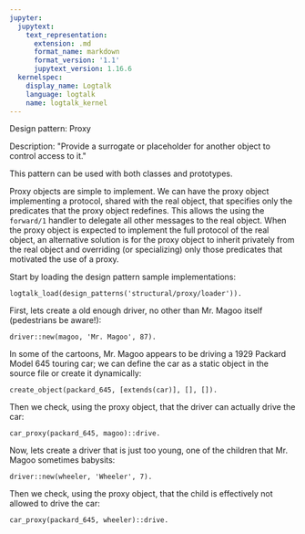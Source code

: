 ```yaml
---
jupyter:
  jupytext:
    text_representation:
      extension: .md
      format_name: markdown
      format_version: '1.1'
      jupytext_version: 1.16.6
  kernelspec:
    display_name: Logtalk
    language: logtalk
    name: logtalk_kernel
---
```


<!--
________________________________________________________________________

This file is part of Logtalk <https://logtalk.org/>  
SPDX-FileCopyrightText: 1998-2025 Paulo Moura <pmoura@logtalk.org>  
SPDX-License-Identifier: Apache-2.0

Licensed under the Apache License, Version 2.0 (the "License");
you may not use this file except in compliance with the License.
You may obtain a copy of the License at

    http://www.apache.org/licenses/LICENSE-2.0

Unless required by applicable law or agreed to in writing, software
distributed under the License is distributed on an "AS IS" BASIS,
WITHOUT WARRANTIES OR CONDITIONS OF ANY KIND, either express or implied.
See the License for the specific language governing permissions and
limitations under the License.
________________________________________________________________________
-->

Design pattern:
	Proxy

Description:
	"Provide a surrogate or placeholder for another object to control
	access to it."

This pattern can be used with both classes and prototypes.

Proxy objects are simple to implement. We can have the proxy object
implementing a protocol, shared with the real object, that specifies
only the predicates that the proxy object redefines. This allows the
using the `forward/1` handler to delegate all other messages to the
real object. When the proxy object is expected to implement the full
protocol of the real object, an alternative solution is for the proxy
object to inherit privately from the real object and overriding (or
specializing) only those predicates that motivated the use of a proxy.

Start by loading the design pattern sample implementations:

```logtalk
logtalk_load(design_patterns('structural/proxy/loader')).
```

First, lets create a old enough driver, no other than Mr. Magoo itself
(pedestrians be aware!):

```logtalk
driver::new(magoo, 'Mr. Magoo', 87).
```

<!--
true.
-->

In some of the cartoons, Mr. Magoo appears to be driving a 1929 Packard
Model 645 touring car; we can define the car as a static object in the
source file or create it dynamically:

```logtalk
create_object(packard_645, [extends(car)], [], []).
```

<!--
true.
-->

Then we check, using the proxy object, that the driver can actually
drive the car:

```logtalk
car_proxy(packard_645, magoo)::drive.
```

<!--
Car has been driven!

true.
-->

Now, lets create a driver that is just too young, one of the children
that Mr. Magoo sometimes babysits:

```logtalk
driver::new(wheeler, 'Wheeler', 7).
```

<!--
true.
-->

Then we check, using the proxy object, that the child is effectively not
allowed to drive the car:

```logtalk
car_proxy(packard_645, wheeler)::drive.
```

<!--
Sorry, Wheeler is too young to drive!

true.
-->
